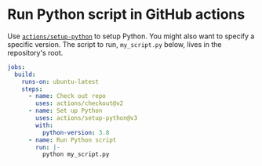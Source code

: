 # Run Python script in GitHub actions

Use [`actions/setup-python`](https://github.com/marketplace/actions/setup-python) to setup Python. You might also want to specify a specific version. The script to run, `my_script.py` below, lives in the repository's root.

```yml
jobs:
  build:
    runs-on: ubuntu-latest
    steps:
      - name: Check out repo
        uses: actions/checkout@v2
      - name: Set up Python
        uses: actions/setup-python@v3
        with:
          python-version: 3.8
      - name: Run Python script
        run: |-
          python my_script.py
```
